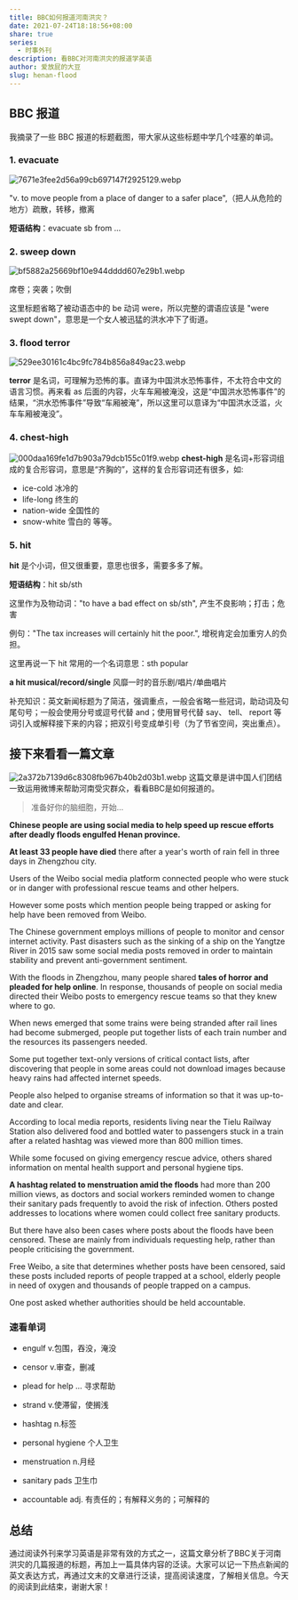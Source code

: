 ```yaml
---
title: BBC如何报道河南洪灾？
date: 2021-07-24T18:18:56+08:00
share: true
series:
  - 时事外刊
description: 看BBC对河南洪灾的报道学英语
author: 爱放屁的大豆
slug: henan-flood
---
```



## BBC 报道
我摘录了一些 BBC 报道的标题截图，带大家从这些标题中学几个哇塞的单词。

### 1. evacuate
![7671e3fee2d56a99cb697147f2925129.webp](/images/7671e3fee2d56a99cb697147f2925129.webp)

"v. to move people from a place of danger to a safer place",（把人从危险的地方）疏散，转移，撤离

**短语结构**：evacuate sb from ...

### 2. sweep down
![bf5882a25669bf10e944dddd607e29b1.webp](/images/bf5882a25669bf10e944dddd607e29b1.webp)

席卷；突袭；吹倒

这里标题省略了被动语态中的 be 动词 were，所以完整的谓语应该是 "were swept down"，意思是一个女人被迅猛的洪水冲下了街道。


### 3. flood terror
![529ee30161c4bc9fc784b856a849ac23.webp](/images/529ee30161c4bc9fc784b856a849ac23.webp)

**terror** 是名词，可理解为恐怖的事。直译为中国洪水恐怖事件，不太符合中文的语言习惯。再来看 as 后面的内容，火车车厢被淹没，这是“中国洪水恐怖事件”的结果，“洪水恐怖事件”导致“车厢被淹”，所以这里可以意译为“中国洪水泛滥，火车车厢被淹没”。

### 4. chest-high
![000daa169fe1d7b903a79dcb155c01f9.webp](/images/000daa169fe1d7b903a79dcb155c01f9.webp)
**chest-high** 是名词+形容词组成的复合形容词，意思是“齐胸的”，这样的复合形容词还有很多，如:
* ice-cold 冰冷的  
* life-long 终生的  
* nation-wide 全国性的  
* snow-white 雪白的 等等。

### 5. hit
**hit** 是个小词，但又很重要，意思也很多，需要多多了解。

**短语结构**：hit sb/sth


这里作为及物动词："to have a bad effect on sb/sth", 产生不良影响；打击；危害

例句："The tax increases will certainly hit the poor.", 增税肯定会加重穷人的负担。

这里再说一下 hit 常用的一个名词意思：sth popular

**a hit musical/record/single** 风靡一时的音乐剧/唱片/单曲唱片

补充知识：英文新闻标题为了简洁，强调重点，一般会省略一些冠词，助动词及句尾句号；一般会使用分号或逗号代替 and；使用冒号代替 say、 tell、 report 等词引入或解释接下来的内容；把双引号变成单引号（为了节省空间，突出重点）。

## 接下来看看一篇文章
![2a372b7139d6c8308fb967b40b2d03b1.webp](/images/2a372b7139d6c8308fb967b40b2d03b1.webp)
这篇文章是讲中国人们团结一致运用微博来帮助河南受灾群众，看看BBC是如何报道的。

> 准备好你的脑细胞，开始...

**Chinese people are using social media to help speed up rescue efforts after deadly floods engulfed Henan province.** 

**At least 33 people have died** there after a year's worth of rain fell in three days in Zhengzhou city.

Users of the Weibo social media platform connected people who were stuck or in danger with professional rescue teams and other helpers.

However some posts which mention people being trapped or asking for help have been removed from Weibo.

The Chinese government employs millions of people to monitor and censor internet activity. Past disasters such as the sinking of a ship on the Yangtze River in 2015 saw some social media posts removed in order to maintain stability and prevent anti-government sentiment.

With the floods in Zhengzhou, many people shared **tales of horror and pleaded for help online**. In response, thousands of people on social media directed their Weibo posts to emergency rescue teams so that they knew where to go.

When news emerged that some trains were being stranded after rail lines had become submerged, people put together lists of each train number and the resources its passengers needed.

Some put together text-only versions of critical contact lists, after discovering that people in some areas could not download images because heavy rains had affected internet speeds.

People also helped to organise streams of information so that it was up-to-date and clear.

According to local media reports, residents living near the Tielu Railway Station also delivered food and bottled water to passengers stuck in a train after a related hashtag was viewed more than 800 million times.

While some focused on giving emergency rescue advice, others shared information on mental health support and personal hygiene tips.

**A hashtag related to menstruation amid the floods** had more than 200 million views, as doctors and social workers reminded women to change their sanitary pads frequently to avoid the risk of infection. Others posted addresses to locations where women could collect free sanitary products.

But there have also been cases where posts about the floods have been censored. These are mainly from individuals requesting help, rather than people criticising the government.

Free Weibo, a site that determines whether posts have been censored, said these posts included reports of people trapped at a school, elderly people in need of oxygen and thousands of people trapped on a campus.

One post asked whether authorities should be held accountable.

### 速看单词

* engulf    v.包围，吞没，淹没

* censor    v.审查，删减

* plead for help ... 寻求帮助

* strand     v.使滞留，使搁浅

* hashtag   n.标签 

* personal hygiene   个人卫生

* menstruation  n.月经

* sanitary pads 卫生巾

* accountable adj. 有责任的；有解释义务的；可解释的

## 总结

通过阅读外刊来学习英语是非常有效的方式之一，这篇文章分析了BBC关于河南洪灾的几篇报道的标题，再加上一篇具体内容的泛读。大家可以记一下热点新闻的英文表达方式，再通过文末的文章进行泛读，提高阅读速度，了解相关信息。今天的阅读到此结束，谢谢大家！